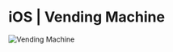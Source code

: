 # iOS | Vending Machine

![Vending Machine](https://github.com/SonyaMoisset/vending-machine-ios/blob/master/vending-machine.png)
